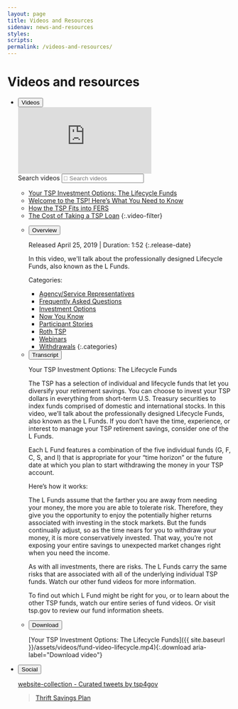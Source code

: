 ```yaml
---
layout: page
title: Videos and Resources
sidenav: news-and-resources
styles:
scripts:
permalink: /videos-and-resources/
---
```


# Videos and resources

<section class="videos-and-resources">
<div class="wrapper">
<ul class="usa-accordion usa-tabs social-media">
<!-- VIDEOS -->
<li>
<button class="usa-accordion-button"
aria-expanded="true"
aria-controls="videos">
Videos
</button>
<div id="videos" class="usa-accordion-content videos">
<div class="video-wrapper">
<!-- EMBED code for single video /embed/[video Id]&rel=0 -->
<!-- <iframe src="https://www.youtube.com/embed/r6rRMcgBNCc&rel=0" frameborder="0" allow="accelerometer; encrypted-media; gyroscope; picture-in-picture" allowfullscreen></iframe> -->

<!-- EMBED code for playlist /embed/videoseries?list=[playlist ID]&rel=0 -->
<iframe src="https://www.youtube.com/embed/videoseries?list=PLz_6hPnw1Qq5W5U3hZiD0c05gZKkFStT1&rel=0" frameborder="0" allow="accelerometer; encrypted-media; gyroscope; picture-in-picture" allowfullscreen></iframe>

</div>
<div class="usa-grid">
<!-- Search videos -->
<div class="usa-width-one-third search-videos" markdown="1">
<!-- Animated search bar -->
<form accept-charset="UTF-8" action="https://search.usa.gov/search/docs" id="search_form_8657" method="get" class="animated-search">
<div style="margin:0;padding:0;display:inline">
<input type="hidden" name="dc" value="8657">
<input type="hidden" name="utf8" value="&#x2713;" /></div>
<input type="hidden" name="affiliate" value="beta.tsp" id="affiliate" >
<label for="query" class="usa-sr-only">Search videos</label>
<!-- Search input field -->
<input type="text" name="query" id="query_8657" autocomplete="off" placeholder="&#xf002; Search videos">
</form>

- [Your TSP Investment Options: The Lifecycle Funds]("javascript:void(0)")
- [Welcome to the TSP! Here’s What You Need to Know]("javascript:void(0)")
- [How the TSP Fits into FERS]("javascript:void(0)")
- [The Cost of Taking a TSP Loan]("javascript:void(0)")
{:.video-filter}

</div>

<div class="usa-width-two-thirds video-details">
  <ul class="usa-accordion usa-tabs">
  <!-- Overview -->
  <li>
  <button class="usa-accordion-button"
  aria-expanded="true"
  aria-controls="overview">
  Overview
  </button>
  <div id="overview" class="usa-accordion-content overview" markdown="1">

  Released April 25, 2019 &#124; Duration: 1:52
  {:.release-date}

  In this video, we'll talk about the professionally designed Lifecycle Funds, also known as the L Funds.

  Categories:
  - [Agency/Service Representatives]("javascript:void(0)")
  - [Frequently Asked Questions]("javascript:void(0)")
  - [Investment Options]("javascript:void(0)")
  - [Now You Know]("javascript:void(0)")
  - [Participant Stories]("javascript:void(0)")
  - [Roth TSP]("javascript:void(0)")
  - [Webinars]("javascript:void(0)")
  - [Withdrawals]("javascript:void(0)")
  {:.categories}

  </div>
  </li>
  <!-- Transcript -->
  <li>
  <button class="usa-accordion-button"
  aria-expanded="false"
  aria-controls="transcript">
  Transcript
  </button>
  <div id="transcript" class="usa-accordion-content" markdown="1">

  Your TSP Investment Options: The Lifecycle Funds

  The TSP has a selection of individual and lifecycle funds that let you diversify your retirement savings.  You can choose to invest your TSP dollars in everything from short-term U.S. Treasury securities to index funds comprised of domestic and international stocks.
  In this video, we’ll talk about the professionally designed Lifecycle Funds, also known as the L Funds.
  If you don’t have the time, experience, or interest to manage your TSP retirement savings, consider one of the L Funds.

  Each L Fund features a combination of the five individual funds (G, F, C, S, and I) that is appropriate for your “time horizon” or the future date at which you plan to start withdrawing the money in your TSP account.

  Here’s how it works:

  The L Funds assume that the farther you are away from needing your money, the more you are able to tolerate risk.  Therefore, they give you the opportunity to enjoy the potentially higher returns associated with investing in the stock markets. But the funds continually adjust, so as the time nears for you to withdraw your money, it is more conservatively invested.  That way, you’re not exposing your entire savings to unexpected market changes right when you need the income.

  As with all investments, there are risks.  The L Funds carry the same risks that are associated with all of the underlying individual TSP funds. Watch our other fund videos for more information.

  To find out which L Fund might be right for you, or to learn about the other TSP funds, watch our entire series of fund videos. Or visit tsp.gov to review our fund information sheets.

  </div>
  </li>
  <!-- Download -->
  <li>
  <button class="usa-accordion-button"
  aria-expanded="false"
  aria-controls="download">
  Download
  </button>
  <div id="download" class="usa-accordion-content" markdown="1">

[Your TSP Investment Options: The Lifecycle Funds<i class="far fa-arrow-circle-down"></i>]({{ site.baseurl }}/assets/videos/fund-video-lifecycle.mp4){:.download aria-label="Download video"}
  </div>
  </li>
  <!-- Share -->
  <!-- <li class="share">
  <button class="usa-accordion-button"
  aria-expanded="false"
  aria-controls="share" onclick="return false;">
  <i class="fas fa-share-alt"></i>
  </button>
  <div id="share" class="usa-accordion-content">
  onClick return false; call share modal</div>
  </li> -->

  </ul>
</div>
</div>
</div>
<!-- end div.video-wrapper -->
</li>
<!-- SOCIAL -->
<li>
<button class="usa-accordion-button"
aria-expanded="false"
aria-controls="social">
Social
</button>
<div id="social" class="usa-accordion-content social">
<div class="usa-grid feeds">

<div class="usa-width-one-half">
<section class="twitter-feed" markdown="1">
<!-- [Tweets by tsp4gov](https://twitter.com/tsp4gov?ref_src=twsrc%5Etfw){:.twitter-timeline data-tweet-limit="3"}
<script async src="https://platform.twitter.com/widgets.js" charset="utf-8"></script> -->

<a class="twitter-timeline" href="https://twitter.com/tsp4gov/timelines/1172161252178612224?ref_src=twsrc%5Etfw">website-collection - Curated tweets by tsp4gov</a> <script async src="https://platform.twitter.com/widgets.js" charset="utf-8"></script>

</section>
</div>

<div class="usa-width-one-half">
<section class="facebook-feed">
<!-- Step 2: Place this code wherever you want the plugin to appear on your page. -->
<div class="fb-page"
  data-href="https://www.facebook.com/tsp4gov"
  data-tabs="timeline"
  data-width="500"
  data-height="1000"
  data-small-header="false"
  data-adapt-container-width="true"
  data-hide-cover="false"
  data-show-facepile="true">
  <blockquote cite="https://www.facebook.com/tsp4gov" class="fb-xfbml-parse-ignore"><a href="https://www.facebook.com/tsp4gov">Thrift Savings Plan</a></blockquote>
</div></section>
<!-- Step 1: Include the JavaScript SDK on your page once, ideally right after the opening body tag. -->
<div id="fb-root"></div>
<script async defer crossorigin="anonymous" src="https://connect.facebook.net/en_US/sdk.js#xfbml=1&version=v4.0"></script>
</div>
</div>
</div>
</li>
</ul>
</div> <!-- end div.wrapper -->
</section>
